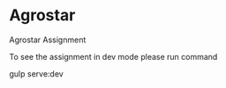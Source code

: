 # Agrostar
Agrostar Assignment

To see the assignment in dev mode please run command

gulp serve:dev
